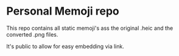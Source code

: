 # Personal Memoji repo
This repo contains all static memoji's ass the original .heic and the converted .png files.

It's public to allow for easy embedding via link.